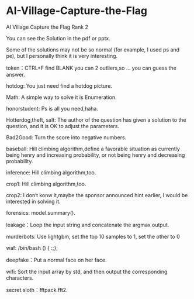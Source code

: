 # AI-Village-Capture-the-Flag
AI Village Capture the Flag Rank 2 

You can see the Solution in the pdf or pptx.

Some of the solutions may not be so normal (for example, I used ps and pe), but I personally think it is very interesting.

token：CTRL+F find BLANK you can 2 outliers,so … you can guess the answer.

hotdog: You just need find a hotdog picture.

Math: A simple way to solve it is Enumeration.

honorstudent: Ps is all you need,haha.

Hotterdog,theft, salt: The author of the question has given a solution to the question, and it is OK to adjust the parameters.

Bad2Good: Turn the score into negative numbers.

baseball: Hill climbing algorithm,define a favorable situation as currently being henry and increasing probability, or not being henry and decreasing probability.

inference: Hill climbing algorithm,too.

crop1: Hill climbing algorithm,too.

crop2: I don‘t konw it,maybe the sponsor announced hint earlier, I would be interested in solving it.

forensics: model.summary().

leakage：Loop the input string and concatenate the argmax output.

murderbots: Use lightgbm, set the top 10 samples to 1, set the other to 0

waf: /bin/bash () { :;};

deepfake：Put a normal face on her face.

wifi: Sort the input array by std, and then output the corresponding characters.

secret.sloth：fftpack.fft2.
